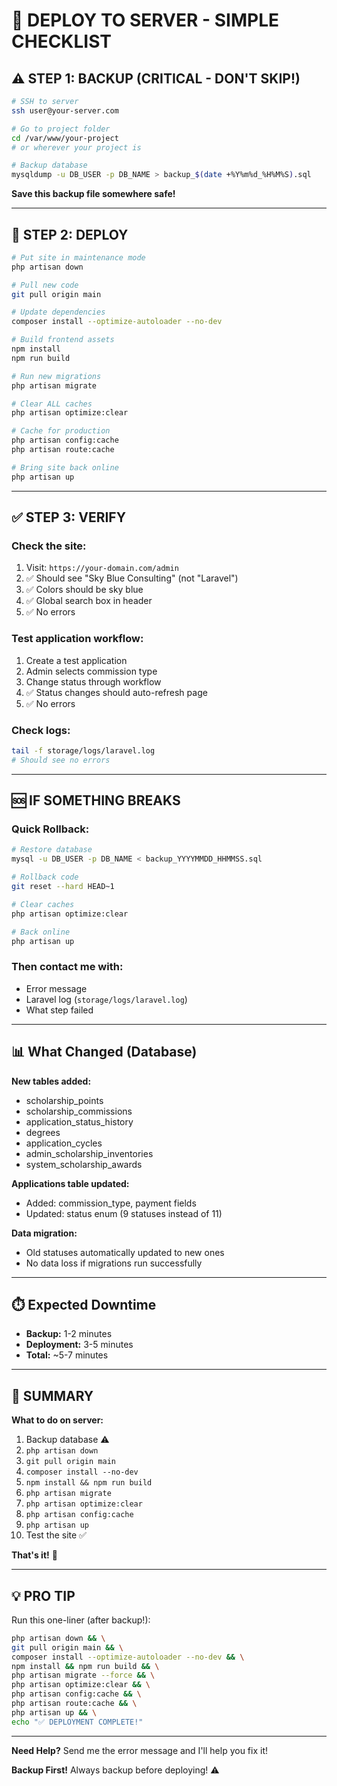 # 🚀 DEPLOY TO SERVER - SIMPLE CHECKLIST

## ⚠️ STEP 1: BACKUP (CRITICAL - DON'T SKIP!)

```bash
# SSH to server
ssh user@your-server.com

# Go to project folder
cd /var/www/your-project
# or wherever your project is

# Backup database
mysqldump -u DB_USER -p DB_NAME > backup_$(date +%Y%m%d_%H%M%S).sql
```

**Save this backup file somewhere safe!**

---

## 🔧 STEP 2: DEPLOY

```bash
# Put site in maintenance mode
php artisan down

# Pull new code
git pull origin main

# Update dependencies
composer install --optimize-autoloader --no-dev

# Build frontend assets
npm install
npm run build

# Run new migrations
php artisan migrate

# Clear ALL caches
php artisan optimize:clear

# Cache for production
php artisan config:cache
php artisan route:cache

# Bring site back online
php artisan up
```

---

## ✅ STEP 3: VERIFY

### Check the site:
1. Visit: `https://your-domain.com/admin`
2. ✅ Should see "Sky Blue Consulting" (not "Laravel")
3. ✅ Colors should be sky blue
4. ✅ Global search box in header
5. ✅ No errors

### Test application workflow:
1. Create a test application
2. Admin selects commission type
3. Change status through workflow
4. ✅ Status changes should auto-refresh page
5. ✅ No errors

### Check logs:
```bash
tail -f storage/logs/laravel.log
# Should see no errors
```

---

## 🆘 IF SOMETHING BREAKS

### Quick Rollback:
```bash
# Restore database
mysql -u DB_USER -p DB_NAME < backup_YYYYMMDD_HHMMSS.sql

# Rollback code
git reset --hard HEAD~1

# Clear caches
php artisan optimize:clear

# Back online
php artisan up
```

### Then contact me with:
- Error message
- Laravel log (`storage/logs/laravel.log`)
- What step failed

---

## 📊 What Changed (Database)

**New tables added:**
- scholarship_points
- scholarship_commissions
- application_status_history
- degrees
- application_cycles
- admin_scholarship_inventories
- system_scholarship_awards

**Applications table updated:**
- Added: commission_type, payment fields
- Updated: status enum (9 statuses instead of 11)

**Data migration:**
- Old statuses automatically updated to new ones
- No data loss if migrations run successfully

---

## ⏱️ Expected Downtime

- **Backup:** 1-2 minutes
- **Deployment:** 3-5 minutes  
- **Total:** ~5-7 minutes

---

## 🎯 SUMMARY

**What to do on server:**
1. Backup database ⚠️
2. `php artisan down`
3. `git pull origin main`
4. `composer install --no-dev`
5. `npm install && npm run build`
6. `php artisan migrate`
7. `php artisan optimize:clear`
8. `php artisan config:cache`
9. `php artisan up`
10. Test the site ✅

**That's it!** 🎉

---

## 💡 PRO TIP

Run this one-liner (after backup!):

```bash
php artisan down && \
git pull origin main && \
composer install --optimize-autoloader --no-dev && \
npm install && npm run build && \
php artisan migrate --force && \
php artisan optimize:clear && \
php artisan config:cache && \
php artisan route:cache && \
php artisan up && \
echo "✅ DEPLOYMENT COMPLETE!"
```

---

**Need Help?** Send me the error message and I'll help you fix it!

**Backup First!** Always backup before deploying! ⚠️

